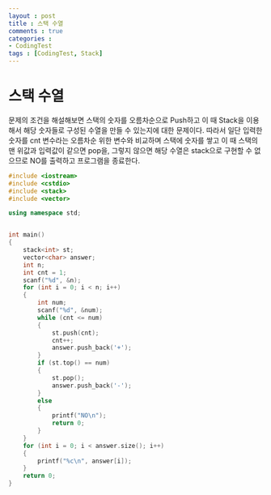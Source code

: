```yaml
---
layout : post
title : 스택 수열
comments : true
categories : 
- CodingTest
tags : [CodingTest, Stack]
---
```

# 스택 수열
문제의 조건을 해설해보면
스택의 숫자를 오름차순으로 Push하고 이 때 Stack을 이용해서 해당 숫자들로 구성된 수열을 만들 수 있는지에 대한 문제이다.
따라서 일단 입력한 숫자를 cnt 변수라는 오름차순 위한 변수와 비교하며 스택에 숫자를 쌓고 이 때 스택의 맨 위값과 입력값이 같으면 pop을,
그렇지 않으면 해당 수열은 stack으로 구현할 수 없으므로 NO를 출력하고 프로그램을 종료한다.

```cpp
#include <iostream>
#include <cstdio>
#include <stack>
#include <vector>

using namespace std;


int main()
{
    stack<int> st;
    vector<char> answer;
    int n;
    int cnt = 1;
    scanf("%d", &n);
    for (int i = 0; i < n; i++)
    {
        int num;
        scanf("%d", &num);
        while (cnt <= num)
        {
            st.push(cnt);
            cnt++;
            answer.push_back('+');
        }
        if (st.top() == num)
        {
            st.pop();
            answer.push_back('-');
        }
        else
        {
            printf("NO\n");
            return 0;
        }
    }
    for (int i = 0; i < answer.size(); i++)
    {
        printf("%c\n", answer[i]);
    }
    return 0;
}

```